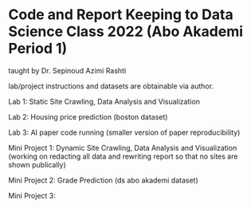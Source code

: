 # Code and Report Keeping to Data Science Class 2022 (Abo Akademi Period 1)

taught by Dr. Sepinoud Azimi Rashti

lab/project instructions and datasets are obtainable via author. 

Lab 1: Static Site Crawling, Data Analysis and Visualization

Lab 2: Housing price prediction (boston dataset)

Lab 3: AI paper code running (smaller version of paper reproducibility)

Mini Project 1: Dynamic Site Crawling, Data Analysis and Visualization (working on redacting all data and rewriting report so that no sites are shown publically)

Mini Project 2: Grade Prediction (ds abo akademi dataset)

Mini Project 3: 